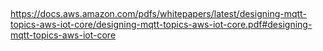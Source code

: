 ## 

https://docs.aws.amazon.com/pdfs/whitepapers/latest/designing-mqtt-topics-aws-iot-core/designing-mqtt-topics-aws-iot-core.pdf#designing-mqtt-topics-aws-iot-core
